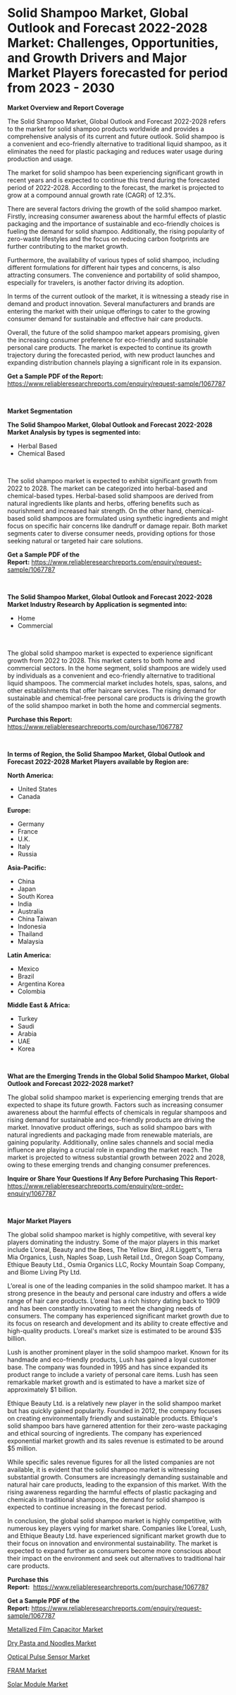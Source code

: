 <p><h1>Solid Shampoo Market, Global Outlook and Forecast 2022-2028 Market: Challenges, Opportunities, and Growth Drivers and Major Market Players forecasted for period from 2023 - 2030</h1></p><p><strong>Market Overview and Report Coverage</strong></p>
<p><p>The Solid Shampoo Market, Global Outlook and Forecast 2022-2028 refers to the market for solid shampoo products worldwide and provides a comprehensive analysis of its current and future outlook. Solid shampoo is a convenient and eco-friendly alternative to traditional liquid shampoo, as it eliminates the need for plastic packaging and reduces water usage during production and usage.</p><p>The market for solid shampoo has been experiencing significant growth in recent years and is expected to continue this trend during the forecasted period of 2022-2028. According to the forecast, the market is projected to grow at a compound annual growth rate (CAGR) of 12.3%. </p><p>There are several factors driving the growth of the solid shampoo market. Firstly, increasing consumer awareness about the harmful effects of plastic packaging and the importance of sustainable and eco-friendly choices is fueling the demand for solid shampoo. Additionally, the rising popularity of zero-waste lifestyles and the focus on reducing carbon footprints are further contributing to the market growth.</p><p>Furthermore, the availability of various types of solid shampoo, including different formulations for different hair types and concerns, is also attracting consumers. The convenience and portability of solid shampoo, especially for travelers, is another factor driving its adoption.</p><p>In terms of the current outlook of the market, it is witnessing a steady rise in demand and product innovation. Several manufacturers and brands are entering the market with their unique offerings to cater to the growing consumer demand for sustainable and effective hair care products.</p><p>Overall, the future of the solid shampoo market appears promising, given the increasing consumer preference for eco-friendly and sustainable personal care products. The market is expected to continue its growth trajectory during the forecasted period, with new product launches and expanding distribution channels playing a significant role in its expansion.</p></p>
<p><strong>Get a Sample PDF of the Report:</strong> <a href="https://www.reliableresearchreports.com/enquiry/request-sample/1067787">https://www.reliableresearchreports.com/enquiry/request-sample/1067787</a></p>
<p>&nbsp;</p>
<p><strong>Market Segmentation</strong></p>
<p><strong>The Solid Shampoo Market, Global Outlook and Forecast 2022-2028 Market Analysis by types is segmented into:</strong></p>
<p><ul><li>Herbal Based</li><li>Chemical Based</li></ul></p>
<p>&nbsp;</p>
<p><p>The solid shampoo market is expected to exhibit significant growth from 2022 to 2028. The market can be categorized into herbal-based and chemical-based types. Herbal-based solid shampoos are derived from natural ingredients like plants and herbs, offering benefits such as nourishment and increased hair strength. On the other hand, chemical-based solid shampoos are formulated using synthetic ingredients and might focus on specific hair concerns like dandruff or damage repair. Both market segments cater to diverse consumer needs, providing options for those seeking natural or targeted hair care solutions.</p></p>
<p><strong>Get a Sample PDF of the Report:</strong>&nbsp;<a href="https://www.reliableresearchreports.com/enquiry/request-sample/1067787">https://www.reliableresearchreports.com/enquiry/request-sample/1067787</a></p>
<p>&nbsp;</p>
<p><strong>The Solid Shampoo Market, Global Outlook and Forecast 2022-2028 Market Industry Research by Application is segmented into:</strong></p>
<p><ul><li>Home</li><li>Commercial</li></ul></p>
<p>&nbsp;</p>
<p><p>The global solid shampoo market is expected to experience significant growth from 2022 to 2028. This market caters to both home and commercial sectors. In the home segment, solid shampoos are widely used by individuals as a convenient and eco-friendly alternative to traditional liquid shampoos. The commercial market includes hotels, spas, salons, and other establishments that offer haircare services. The rising demand for sustainable and chemical-free personal care products is driving the growth of the solid shampoo market in both the home and commercial segments.</p></p>
<p><strong>Purchase this Report:</strong>&nbsp; <a href="https://www.reliableresearchreports.com/purchase/1067787">https://www.reliableresearchreports.com/purchase/1067787</a></p>
<p>&nbsp;</p>
<p><strong>In terms of Region, the Solid Shampoo Market, Global Outlook and Forecast 2022-2028 Market Players available by Region are:</strong></p>
<p>
    <p> <strong> North America: </strong>
        <ul>
            <li>United States</li>
            <li>Canada</li>
        </ul>
        </p> 
    <p> <strong> Europe: </strong>
        <ul>
            <li>Germany</li>
            <li>France</li>
            <li>U.K.</li>
            <li>Italy</li>
            <li>Russia</li>
        </ul>
        </p> 
    <p> <strong> Asia-Pacific: </strong>
        <ul>
            <li>China</li>
            <li>Japan</li>
            <li>South Korea</li>
            <li>India</li>
            <li>Australia</li>
            <li>China Taiwan</li>
            <li>Indonesia</li>
            <li>Thailand</li>
            <li>Malaysia</li>
        </ul>
        </p> 
    <p> <strong> Latin America: </strong>
        <ul>
            <li>Mexico</li>
            <li>Brazil</li>
            <li>Argentina Korea</li>
            <li>Colombia</li>
        </ul>
        </p> 
    <p> <strong> Middle East & Africa: </strong>
        <ul>
            <li>Turkey</li>
            <li>Saudi</li>
            <li>Arabia</li>
            <li>UAE</li>
            <li>Korea</li>
        </ul>
    </p>
    </p>
<p>&nbsp;</p>
<p><strong>What are the Emerging Trends in the Global Solid Shampoo Market, Global Outlook and Forecast 2022-2028 market?</strong></p>
<p><p>The global solid shampoo market is experiencing emerging trends that are expected to shape its future growth. Factors such as increasing consumer awareness about the harmful effects of chemicals in regular shampoos and rising demand for sustainable and eco-friendly products are driving the market. Innovative product offerings, such as solid shampoo bars with natural ingredients and packaging made from renewable materials, are gaining popularity. Additionally, online sales channels and social media influence are playing a crucial role in expanding the market reach. The market is projected to witness substantial growth between 2022 and 2028, owing to these emerging trends and changing consumer preferences.</p></p>
<p><strong>Inquire or Share Your Questions If Any Before Purchasing This Report</strong>- <a href="https://www.reliableresearchreports.com/enquiry/pre-order-enquiry/1067787">https://www.reliableresearchreports.com/enquiry/pre-order-enquiry/1067787</a></p>
<p>&nbsp;</p>
<p><strong>Major Market Players</strong></p>
<p><p>The global solid shampoo market is highly competitive, with several key players dominating the industry. Some of the major players in this market include L’oreal, Beauty and the Bees, The Yellow Bird, J.R.Liggett's, Tierra Mia Organics, Lush, Naples Soap, Lush Retail Ltd., Oregon Soap Company, Ethique Beauty Ltd., Osmia Organics LLC, Rocky Mountain Soap Company, and Biome Living Pty Ltd. </p><p>L’oreal is one of the leading companies in the solid shampoo market. It has a strong presence in the beauty and personal care industry and offers a wide range of hair care products. L’oreal has a rich history dating back to 1909 and has been constantly innovating to meet the changing needs of consumers. The company has experienced significant market growth due to its focus on research and development and its ability to create effective and high-quality products. L’oreal's market size is estimated to be around $35 billion.</p><p>Lush is another prominent player in the solid shampoo market. Known for its handmade and eco-friendly products, Lush has gained a loyal customer base. The company was founded in 1995 and has since expanded its product range to include a variety of personal care items. Lush has seen remarkable market growth and is estimated to have a market size of approximately $1 billion.</p><p>Ethique Beauty Ltd. is a relatively new player in the solid shampoo market but has quickly gained popularity. Founded in 2012, the company focuses on creating environmentally friendly and sustainable products. Ethique's solid shampoo bars have garnered attention for their zero-waste packaging and ethical sourcing of ingredients. The company has experienced exponential market growth and its sales revenue is estimated to be around $5 million.</p><p>While specific sales revenue figures for all the listed companies are not available, it is evident that the solid shampoo market is witnessing substantial growth. Consumers are increasingly demanding sustainable and natural hair care products, leading to the expansion of this market. With the rising awareness regarding the harmful effects of plastic packaging and chemicals in traditional shampoos, the demand for solid shampoo is expected to continue increasing in the forecast period.</p><p>In conclusion, the global solid shampoo market is highly competitive, with numerous key players vying for market share. Companies like L’oreal, Lush, and Ethique Beauty Ltd. have experienced significant market growth due to their focus on innovation and environmental sustainability. The market is expected to expand further as consumers become more conscious about their impact on the environment and seek out alternatives to traditional hair care products.</p></p>
<p><strong>Purchase this Report:</strong>&nbsp;&nbsp;<a href="https://www.reliableresearchreports.com/purchase/1067787">https://www.reliableresearchreports.com/purchase/1067787</a></p>
<p></p>
<p><strong>Get a Sample PDF of the Report:</strong>&nbsp;<a href="https://www.reliableresearchreports.com/enquiry/request-sample/1067787">https://www.reliableresearchreports.com/enquiry/request-sample/1067787</a></p>
<p><p><a href="https://medium.com/@loretadervishi2013/metallized-film-capacitor-market-size-growth-forecast-2023-2030-95c2b2fbab91">Metallized Film Capacitor Market</a></p><p><a href="https://www.reportprime.com/dry-pasta-and-noodles-r6875">Dry Pasta and Noodles Market</a></p><p><a href="https://medium.com/@entelabrahimi1961/optical-pulse-sensor-market-size-growth-forecast-2023-2030-4b638c83a6ae">Optical Pulse Sensor Market</a></p><p><a href="https://www.linkedin.com/pulse/fram-market-size-share-amp-trends-analysis-report-application-dbdkc/">FRAM Market</a></p><p><a href="https://www.linkedin.com/pulse/solar-module-market-size-growth-forecast-from-2023-2030-7hcoe/">Solar Module Market</a></p></p>